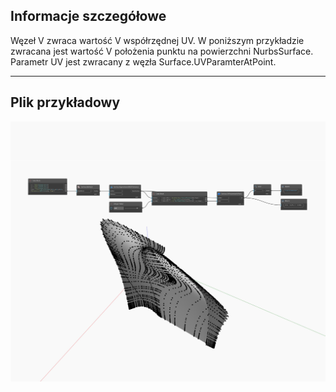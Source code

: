 ## Informacje szczegółowe
Węzeł V zwraca wartość V współrzędnej UV. W poniższym przykładzie zwracana jest wartość V położenia punktu na powierzchni NurbsSurface. Parametr UV jest zwracany z węzła Surface.UVParamterAtPoint.
___
## Plik przykładowy

![V](./Autodesk.DesignScript.Geometry.UV.V_img.jpg)

